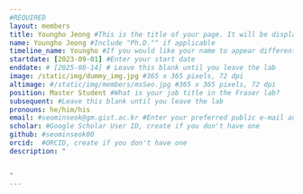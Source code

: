 ```yaml
---
#REQUIRED
layout: members
title: Youngho Jeong #This is the title of your page. It will be displayed in the navigation bar and on the page itself.
name: Youngho Jeong #Include "Ph.D."" if applicable
timeline_name: Youngho #If you would like your name to appear differently on the Lab timeline, fill out this line.
startdate: [2023-09-01] #Enter your start date
enddate: # [2025-08-14] # Leave this blank until you leave the lab
image: /static/img/dummy_img.jpg #365 x 365 pixels, 72 dpi
altimage: #/static/img/members/msSeo.jpg #365 x 365 pixels, 72 dpi
position: Master Student #What is your job title in the Fraser lab?
subsequent: #Leave this blank until you leave the lab
pronouns: he/him/his
email: #seominseok@gm.gist.ac.kr #Enter your preferred public e-mail address
scholar: #Google Scholar User ID, create if you don't have one
github: #seominseok00
orcid:  #ORCID, create if you don't have one
description: "


"
---
```

